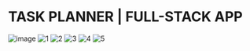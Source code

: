 # TASK PLANNER | FULL-STACK APP

<img src="https://i.ibb.co/gDwPKDd/image.png" alt="image" border="0"></a>
<img src="https://i.ibb.co/7CbGTnt/1.png" alt="1" border="0"></a>
<img src="https://i.ibb.co/1QR1H4F/2.png" alt="2" border="0"></a>
<img src="https://i.ibb.co/LkHNBHM/3.png" alt="3" border="0"></a>
<img src="https://i.ibb.co/r6YN2FP/4.png" alt="4" border="0"></a>
<img src="https://i.ibb.co/qd8xkkJ/5.png" alt="5" border="0"></a>
